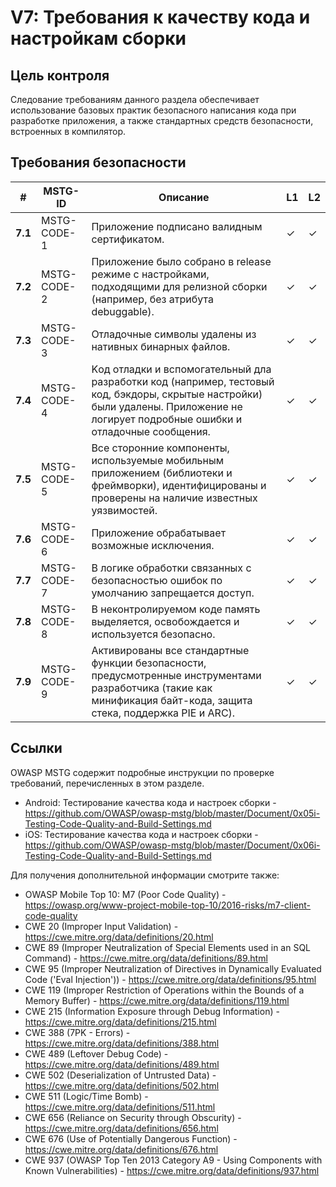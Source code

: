 # V7: Требования к качеству кода и настройкам сборки

## Цель контроля

Следование требованиям данного раздела обеспечивает использование базовых практик безопасного написания кода при разработке приложения, а также стандартных средств безопасности, встроенных в компилятор.

## Требования безопасности

| # | MSTG-ID | Описание | L1 | L2 |
| -- | ---------- | ---------------------- | - | - |
| **7.1** | MSTG-CODE-1 | Приложение подписано валидным сертификатом. | ✓ | ✓ |
| **7.2** | MSTG-CODE-2 | Приложение было собрано в release режиме с настройками, подходящими для релизной сборки (например, без атрибута debuggable). | ✓ | ✓ |
| **7.3** | MSTG-CODE-3 | Отладочные символы удалены из нативных бинарных файлов. | ✓ | ✓ |
| **7.4** | MSTG-CODE-4 | Kод отладки и вспомогательный дла разработки код (например, тестовый код, бэкдоры, скрытые настройки) были удалены. Приложение не логирует подробные ошибки и отладочные сообщения. | ✓ | ✓ |
| **7.5** | MSTG-CODE-5 | Все сторонние компоненты, используемые мобильным приложением (библиотеки и фреймворки), идентифицированы и проверены на наличие известных уязвимостей. | ✓ | ✓ |
| **7.6** | MSTG-CODE-6 | Приложение обрабатывает возможные исключения.| ✓ | ✓ |
| **7.7** | MSTG-CODE-7 | В логике обработки связанных с безопасностью ошибок по умолчанию запрещается доступ. | ✓ | ✓ |
| **7.8** | MSTG-CODE-8 | В неконтролируемом коде память выделяется, освобождается и используется безопасно.  | ✓ | ✓ |
| **7.9** | MSTG-CODE-9 | Активированы все стандартные функции безопасности, предусмотренные инструментами разработчика (такие как минификация байт-кода, защита стека, поддержка PIE и ARC). | ✓ | ✓ |

## Ссылки

OWASP MSTG содержит подробные инструкции по проверке требований, перечисленных в этом разделе.

- Android: Тестирование качества кода и настроек сборки - <https://github.com/OWASP/owasp-mstg/blob/master/Document/0x05i-Testing-Code-Quality-and-Build-Settings.md>
- iOS: Тестирование качества кода и настроек сборки - <https://github.com/OWASP/owasp-mstg/blob/master/Document/0x06i-Testing-Code-Quality-and-Build-Settings.md>

Для получения дополнительной информации смотрите также:

- OWASP Mobile Top 10: M7 (Poor Code Quality) - <https://owasp.org/www-project-mobile-top-10/2016-risks/m7-client-code-quality>
- CWE 20 (Improper Input Validation) - <https://cwe.mitre.org/data/definitions/20.html>
- CWE 89 (Improper Neutralization of Special Elements used in an SQL Command) - <https://cwe.mitre.org/data/definitions/89.html>
- CWE 95 (Improper Neutralization of Directives in Dynamically Evaluated Code ('Eval Injection')) - <https://cwe.mitre.org/data/definitions/95.html>
- CWE 119 (Improper Restriction of Operations within the Bounds of a Memory Buffer) - <https://cwe.mitre.org/data/definitions/119.html>
- CWE 215 (Information Exposure through Debug Information) - <https://cwe.mitre.org/data/definitions/215.html>
- CWE 388 (7PK - Errors) - <https://cwe.mitre.org/data/definitions/388.html>
- CWE 489 (Leftover Debug Code) - <https://cwe.mitre.org/data/definitions/489.html>
- CWE 502 (Deserialization of Untrusted Data) - <https://cwe.mitre.org/data/definitions/502.html>
- CWE 511 (Logic/Time Bomb) - <https://cwe.mitre.org/data/definitions/511.html>
- CWE 656 (Reliance on Security through Obscurity) - <https://cwe.mitre.org/data/definitions/656.html>
- CWE 676 (Use of Potentially Dangerous Function)  - <https://cwe.mitre.org/data/definitions/676.html>
- CWE 937 (OWASP Top Ten 2013 Category A9 - Using Components with Known Vulnerabilities) - <https://cwe.mitre.org/data/definitions/937.html>
